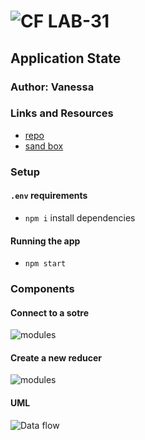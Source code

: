 ![CF](http://i.imgur.com/7v5ASc8.png) LAB-31
=================================================

## Application State

### Author: Vanessa

### Links and Resources
* [repo](https://github.com/401-advanced-javascript-v/lab-31)
* [sand box](https://codesandbox.io/s/x3x7o4ryyp)


### Setup
#### `.env` requirements
* `npm i` install dependencies

#### Running the app
* `npm start`

### Components
#### Connect to a sotre
![modules](./tree2.png)

#### Create a new reducer
![modules](./tree1.png)

#### UML
![Data flow](./Data-flow.JPG)
